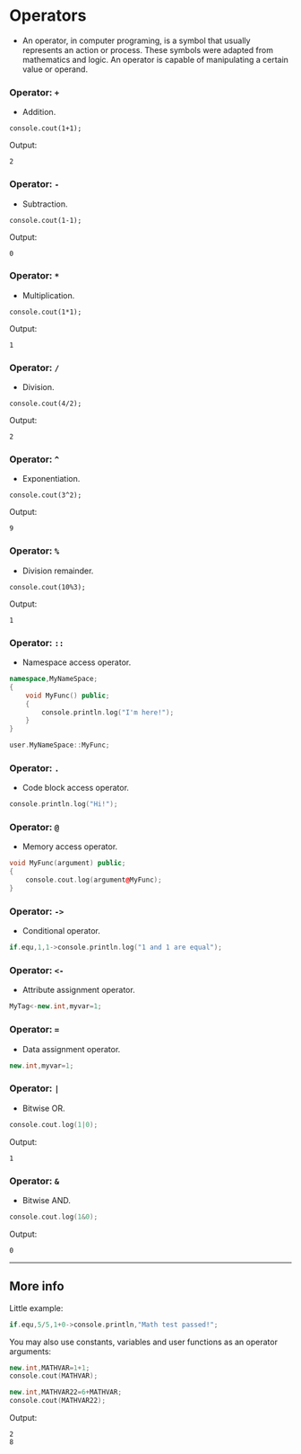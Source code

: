 # Operators

- An operator, in computer programing, is a symbol that usually represents an action or process. These symbols were adapted from mathematics and logic. An operator is capable of manipulating a certain value or operand.

### Operator: `+`
- Addition.
```pawn
console.cout(1+1);
```

Output:

```
2
```

### Operator: `-`
- Subtraction.
```pawn
console.cout(1-1);
```

Output:

```
0
```

### Operator: `*`
- Multiplication.
```pawn
console.cout(1*1);
```

Output:

```
1
```

### Operator: `/`
- Division.
```pawn
console.cout(4/2);
```

Output:

```
2
```

### Operator: `^`
- Exponentiation.
```pawn
console.cout(3^2);
```

Output:

```
9
```

### Operator: `%`
- Division remainder.
```pawn
console.cout(10%3);
```

Output:

```
1
```

### Operator: `::`
- Namespace access operator.
```cpp
namespace,MyNameSpace;
{
	void MyFunc() public;
	{
		console.println.log("I'm here!");
	}
}

user.MyNameSpace::MyFunc;
```

### Operator: `.`
- Code block access operator.

```cpp
console.println.log("Hi!");
```

### Operator: `@`
- Memory access operator.

```cpp
void MyFunc(argument) public;
{
	console.cout.log(argument@MyFunc);
}
```

### Operator: `->`

- Conditional operator.

```cpp
if.equ,1,1->console.println.log("1 and 1 are equal");
```

### Operator: `<-`

- Attribute assignment operator.

```cpp
MyTag<-new.int,myvar=1;
```

### Operator: `=`

- Data assignment operator.

```cpp
new.int,myvar=1;
```

### Operator: `|`

- Bitwise OR.

```cpp
console.cout.log(1|0);
```

Output:
```
1
```

### Operator: `&`

- Bitwise AND.

```cpp
console.cout.log(1&0);
```

Output:

```
0
```

---------------------------------------------------------------------------------------------------------

## More info

Little example:

```cpp
if.equ,5/5,1+0->console.println,"Math test passed!";
```

You may also use constants, variables and user functions as an operator arguments:

```cpp
new.int,MATHVAR=1+1;
console.cout(MATHVAR);

new.int,MATHVAR22=6+MATHVAR;
console.cout(MATHVAR22);
```

Output:

```
2
8
```